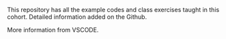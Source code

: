 This repository has all the example codes and class exercises taught in this cohort.
Detailed information added on the Github.

More information from VSCODE.